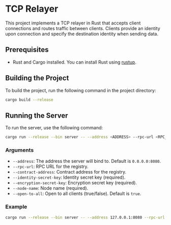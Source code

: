 # TCP Relayer

This project implements a TCP relayer in Rust that accepts client connections and routes traffic between clients. Clients provide an identity upon connection and specify the destination identity when sending data.

## Prerequisites

- Rust and Cargo installed. You can install Rust using [rustup](https://rustup.rs/).

## Building the Project

To build the project, run the following command in the project directory:

```sh
cargo build --release
```

## Running the Server

To run the server, use the following command:

```sh
cargo run --release --bin server -- --address <ADDRESS> --rpc-url <RPC_URL> --contract-address <CONTRACT_ADDRESS> --identity-secret-key <IDENTITY_SECRET_KEY> --encryption-secret-key <ENCRYPTION_SECRET_KEY> --node-name <NODE_NAME> --open-to-all <OPEN_TO_ALL>
```

### Arguments

- `--address`: The address the server will bind to. Default is `0.0.0.0:8080`.
- `--rpc-url`: RPC URL for the registry.
- `--contract-address`: Contract address for the registry.
- `--identity-secret-key`: Identity secret key (required).
- `--encryption-secret-key`: Encryption secret key (required).
- `--node-name`: Node name (required).
- `--open-to-all`: Open to all clients (true/false). Default is `true`.

### Example

```sh
cargo run --release --bin server -- --address 127.0.0.1:8080 --rpc-url "http://example.com/rpc" --contract-address "0x123..." --identity-secret-key "secret1" --encryption-secret-key "secret2" --node-name "MyNode" --open-to-all true
```
